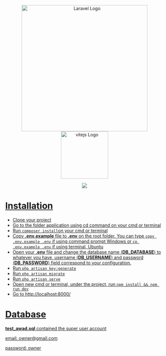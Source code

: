 <p align="center"><a href="https://laravel.com" target="_blank"><img src="https://raw.githubusercontent.com/laravel/art/master/logo-lockup/5%20SVG/2%20CMYK/1%20Full%20Color/laravel-logolockup-cmyk-red.svg" width="400" alt="Laravel Logo"></a><a href="https://vitejs.dev/" target="_blank"><img src="https://camo.githubusercontent.com/61e102d7c605ff91efedb9d7e47c1c4a07cef59d3e1da202fd74f4772122ca4e/68747470733a2f2f766974656a732e6465762f6c6f676f2e737667" width="150" alt="vitejs Logo"></p>

<p align="center"><img src="https://static.wikia.nocookie.net/logopedia/images/c/cc/Monster-hunter-world-logo.png/revision/latest?cb=20210925181115"></p>

<h1>Installation</h1>
<ul>
<li>Clone your project</li>
<li>Go to the folder application using cd command on your cmd or terminal</li>
<li>Run <code>composer install</code>on your cmd or terminal</li>
<li>Copy <b>.env.example</b> file to <b>.env</b> on the root folder. You can type <code>copy .env.example .env</code> if using command prompt Windows or <code>cp .env.example .env</code> if using terminal, Ubuntu</li>
<li>Open your <b>.env</b> file and change the database name (<b>DB_DATABASE</b>) to whatever you have, username (<b>DB_USERNAME</b>) and password (<b>DB_PASSWORD</b>) field correspond to your configuration.</li>
<li>Run <code>php artisan key:generate</code></li>
<li>Run <code>php artisan migrate</code></li>
<li>Run <code>php artisan serve</code></li>
<li>Open new cmd or terminal, under the project, run <code>npm install && npm run dev</code></li>
<li>Go to http://localhost:8000/</li>
</ul>

<h1>Database</h1>
<p><b>test_awad.sql</b> contained the super user account</p>
<p>email: owner@gmail.com</p>
<p>password: owner</p>
